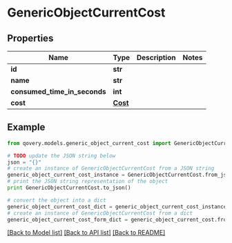 # GenericObjectCurrentCost


## Properties
Name | Type | Description | Notes
------------ | ------------- | ------------- | -------------
**id** | **str** |  | 
**name** | **str** |  | 
**consumed_time_in_seconds** | **int** |  | 
**cost** | [**Cost**](Cost.md) |  | 

## Example

```python
from qovery.models.generic_object_current_cost import GenericObjectCurrentCost

# TODO update the JSON string below
json = "{}"
# create an instance of GenericObjectCurrentCost from a JSON string
generic_object_current_cost_instance = GenericObjectCurrentCost.from_json(json)
# print the JSON string representation of the object
print GenericObjectCurrentCost.to_json()

# convert the object into a dict
generic_object_current_cost_dict = generic_object_current_cost_instance.to_dict()
# create an instance of GenericObjectCurrentCost from a dict
generic_object_current_cost_form_dict = generic_object_current_cost.from_dict(generic_object_current_cost_dict)
```
[[Back to Model list]](../README.md#documentation-for-models) [[Back to API list]](../README.md#documentation-for-api-endpoints) [[Back to README]](../README.md)


